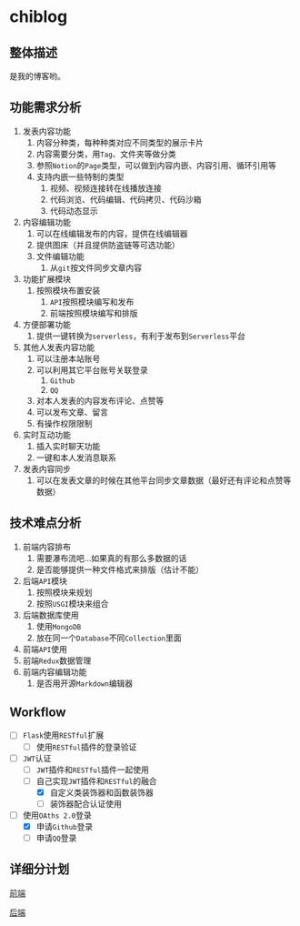 # chiblog

## 整体描述

是我的博客哟。

## 功能需求分析

1. 发表内容功能
   1. 内容分种类，每种种类对应不同类型的展示卡片
   2. 内容需要分类，用`Tag`、文件夹等做分类
   3. 参照`Notion`的`Page`类型，可以做到内容内嵌、内容引用、循环引用等
   4. 支持内嵌一些特制的类型
      1. 视频、视频连接转在线播放连接
      2. 代码浏览、代码编辑、代码拷贝、代码沙箱
      3. 代码动态显示
2. 内容编辑功能
   1. 可以在线编辑发布的内容，提供在线编辑器
   2. 提供图床（并且提供防盗链等可选功能）
   3. 文件编辑功能
      1. 从`git`按文件同步文章内容
3. 功能扩展模块
   1. 按照模块布置安装
      1. `API`按照模块编写和发布
      2. 前端按照模块编写和排版
4. 方便部署功能
   1. 提供一键转换为`serverless`，有利于发布到`Serverless`平台
5. 其他人发表内容功能
   1. 可以注册本站账号
   2. 可以利用其它平台账号关联登录
      1. `Github`
      2. `QQ`
   3. 对本人发表的内容发布评论、点赞等
   4. 可以发布文章、留言
   5. 有操作权限限制
6. 实时互动功能
   1. 插入实时聊天功能
   2. 一键和本人发消息联系
7. 发表内容同步
   1. 可以在发表文章的时候在其他平台同步文章数据（最好还有评论和点赞等数据）

## 技术难点分析

1. 前端内容排布
   1. 需要瀑布流吧...如果真的有那么多数据的话
   2. 是否能够提供一种文件格式来排版（估计不能）
2. 后端`API`模块
   1. 按照模块来规划
   2. 按照`USGI`模块来组合
3. 后端数据库使用
   1. 使用`MongoDB`
   2. 放在同一个`Database`不同`Collection`里面
4. 前端`API`使用
5. 前端`Redux`数据管理
6. 前端内容编辑功能
   1. 是否用开源`Markdown`编辑器

## Workflow

- [ ] `Flask`使用`RESTful`扩展
  - [ ] 使用`RESTful`插件的登录验证
- [ ] `JWT`认证
  - [ ] `JWT`插件和`RESTful`插件一起使用
  - [ ] 自己实现`JWT`插件和`RESTful`的融合
    - [x] 自定义类装饰器和函数装饰器
    - [ ] 装饰器配合认证使用
- [ ] 使用`OAths 2.0`登录
  - [x] 申请`Github`登录
  - [ ] 申请`QQ`登录

## 详细分计划

[前端](./frontend/README.md)

[后端](./backend/README.md)